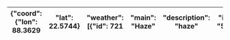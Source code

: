 | {"coord": {"lon": 88.3629   |  "lat": 22.5744}   |  "weather": [{"id": 721   |  "main": "Haze"   |  "description": "haze"   |  "icon": "50d"}]   |  "base": "stations"   |  "main": {"temp": 33.96   |  "feels_like": 40.96   |  "temp_min": 33.96   |  "temp_max": 33.96   |  "pressure": 994   |  "humidity": 70   |  "sea_level": 994   |  "grnd_level": 994}   |  "visibility": 4500   |  "wind": {"speed": 3.6   |  "deg": 120}   |  "clouds": {"all": 75}   |  "dt": 1753254046   |  "sys": {"type": 1   |  "id": 9114   |  "country": "IN"   |  "sunrise": 1753227240   |  "sunset": 1753275103}   |  "timezone": 19800   |  "id": 1275004   |  "name": "Kolkata"   |  "cod": 200}   |
|-----------------------------|--------------------|---------------------------|-------------------|--------------------------|--------------------|-----------------------|---------------------------|------------------------|----------------------|----------------------|--------------------|-------------------|---------------------|-----------------------|-----------------------|--------------------------|----------------|--------------------------|---------------------|----------------------|---------------|--------------------|--------------------------|--------------------------|----------------------|------------------|----------------------|----------------|